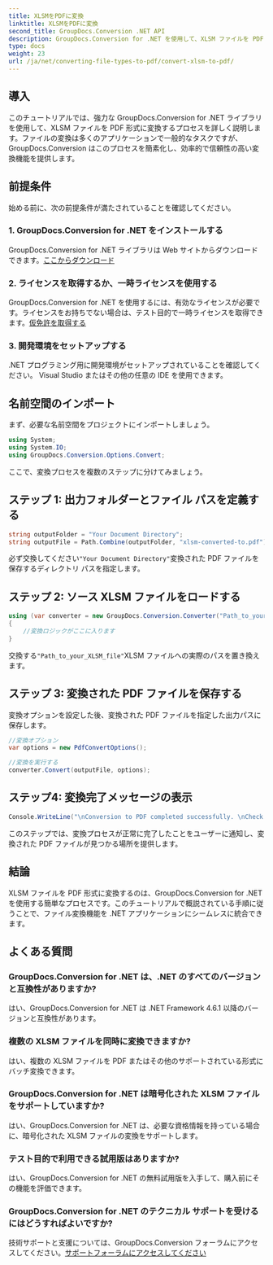 ```yaml
---
title: XLSMをPDFに変換
linktitle: XLSMをPDFに変換
second_title: GroupDocs.Conversion .NET API
description: GroupDocs.Conversion for .NET を使用して、XLSM ファイルを PDF 形式に簡単に変換する方法を学びます。ステップバイステップのガイドが含まれています。
type: docs
weight: 23
url: /ja/net/converting-file-types-to-pdf/convert-xlsm-to-pdf/
---
```

## 導入
このチュートリアルでは、強力な GroupDocs.Conversion for .NET ライブラリを使用して、XLSM ファイルを PDF 形式に変換するプロセスを詳しく説明します。ファイルの変換は多くのアプリケーションで一般的なタスクですが、GroupDocs.Conversion はこのプロセスを簡素化し、効率的で信頼性の高い変換機能を提供します。
## 前提条件
始める前に、次の前提条件が満たされていることを確認してください。
### 1. GroupDocs.Conversion for .NET をインストールする
GroupDocs.Conversion for .NET ライブラリは Web サイトからダウンロードできます。[ここからダウンロード](https://releases.groupdocs.com/conversion/net/)
### 2. ライセンスを取得するか、一時ライセンスを使用する
GroupDocs.Conversion for .NET を使用するには、有効なライセンスが必要です。ライセンスをお持ちでない場合は、テスト目的で一時ライセンスを取得できます。[仮免許を取得する](https://purchase.groupdocs.com/temporary-license/)
### 3. 開発環境をセットアップする
.NET プログラミング用に開発環境がセットアップされていることを確認してください。 Visual Studio またはその他の任意の IDE を使用できます。

## 名前空間のインポート
まず、必要な名前空間をプロジェクトにインポートしましょう。
```csharp
using System;
using System.IO;
using GroupDocs.Conversion.Options.Convert;
```

ここで、変換プロセスを複数のステップに分けてみましょう。
## ステップ 1: 出力フォルダーとファイル パスを定義する
```csharp
string outputFolder = "Your Document Directory";
string outputFile = Path.Combine(outputFolder, "xlsm-converted-to.pdf");
```
必ず交換してください`"Your Document Directory"`変換された PDF ファイルを保存するディレクトリ パスを指定します。
## ステップ 2: ソース XLSM ファイルをロードする
```csharp
using (var converter = new GroupDocs.Conversion.Converter("Path_to_your_XLSM_file"))
{
	//変換ロジックがここに入ります
}
```
交換する`"Path_to_your_XLSM_file"`XLSM ファイルへの実際のパスを置き換えます。
## ステップ 3: 変換された PDF ファイルを保存する
変換オプションを設定した後、変換された PDF ファイルを指定した出力パスに保存します。
```csharp
//変換オプション
var options = new PdfConvertOptions();

//変換を実行する
converter.Convert(outputFile, options);
```
## ステップ4: 変換完了メッセージの表示
```csharp
Console.WriteLine("\nConversion to PDF completed successfully. \nCheck output in {0}", outputFolder);
```
このステップでは、変換プロセスが正常に完了したことをユーザーに通知し、変換された PDF ファイルが見つかる場所を提供します。

## 結論
XLSM ファイルを PDF 形式に変換するのは、GroupDocs.Conversion for .NET を使用する簡単なプロセスです。このチュートリアルで概説されている手順に従うことで、ファイル変換機能を .NET アプリケーションにシームレスに統合できます。
## よくある質問
### GroupDocs.Conversion for .NET は、.NET のすべてのバージョンと互換性がありますか?
はい、GroupDocs.Conversion for .NET は .NET Framework 4.6.1 以降のバージョンと互換性があります。
### 複数の XLSM ファイルを同時に変換できますか?
はい、複数の XLSM ファイルを PDF またはその他のサポートされている形式にバッチ変換できます。
### GroupDocs.Conversion for .NET は暗号化された XLSM ファイルをサポートしていますか?
はい、GroupDocs.Conversion for .NET は、必要な資格情報を持っている場合に、暗号化された XLSM ファイルの変換をサポートします。
### テスト目的で利用できる試用版はありますか?
はい、GroupDocs.Conversion for .NET の無料試用版を入手して、購入前にその機能を評価できます。
### GroupDocs.Conversion for .NET のテクニカル サポートを受けるにはどうすればよいですか?
技術サポートと支援については、GroupDocs.Conversion フォーラムにアクセスしてください。[サポートフォーラムにアクセスしてください](https://forum.groupdocs.com/c/conversion/11)